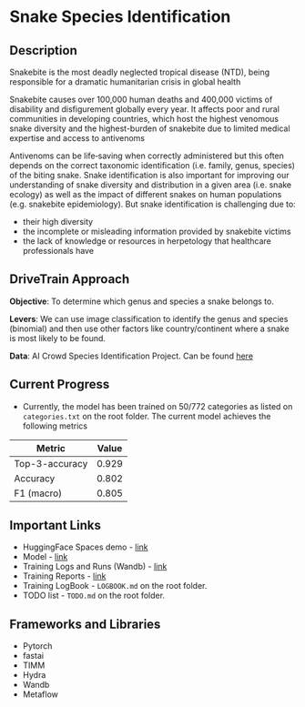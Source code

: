 # Snake Species Identification

## Description
Snakebite is the most deadly neglected tropical disease (NTD), being responsible for a dramatic humanitarian crisis in global health

Snakebite causes over 100,000 human deaths and 400,000 victims of disability and disfigurement globally every year. It affects poor and rural communities in developing countries, which host the highest venomous snake diversity and the highest-burden of snakebite due to limited medical expertise and access to antivenoms

Antivenoms can be life‐saving when correctly administered but this often depends on the correct taxonomic identification (i.e. family, genus, species) of the biting snake. Snake identification is also important for improving our understanding of snake diversity and distribution in a given area (i.e. snake ecology) as well as the impact of different snakes on human populations (e.g. snakebite epidemiology). But snake identification is challenging due to:

- their high diversity
- the incomplete or misleading information provided by snakebite victims
- the lack of knowledge or resources in herpetology that healthcare professionals have


## DriveTrain Approach

**Objective**: To determine which genus and species a snake belongs to.

**Levers**: We can use image classification to identify the genus and
species (binomial) and then use other factors like country/continent where a snake is most likely to be found.

**Data**: AI Crowd Species Identification Project. Can be found
[here](https://www.aicrowd.com/challenges/snakeclef2021-snake-species-identification-challenge)

## Current Progress

- Currently, the model has been trained on 50/772 categories as listed on `categories.txt` on the root folder.
The current model achieves the following metrics


| Metric | Value |
| --- | --- |
| Top-3-accuracy | 0.929 |
| Accuracy | 0.802 |
| F1 (macro) | 0.805 |

## Important Links

- HuggingFace Spaces demo - [link](https://huggingface.co/spaces/Jimmie/snake-species-identification)
- Model - [link](https://huggingface.co/Jimmie/snake-species-identification)
- Training Logs and Runs (Wandb) - [link](https://wandb.ai/jimmiemunyi/the-snake-project-cls)
- Training Reports - [link](https://wandb.ai/jimmiemunyi/the-snake-project-cls/reportlist)
- Training LogBook - `LOGBOOK.md` on the root folder.
- TODO list - `TODO.md` on the root folder.


## Frameworks and Libraries

- Pytorch
- fastai
- TIMM
- Hydra
- Wandb
- Metaflow